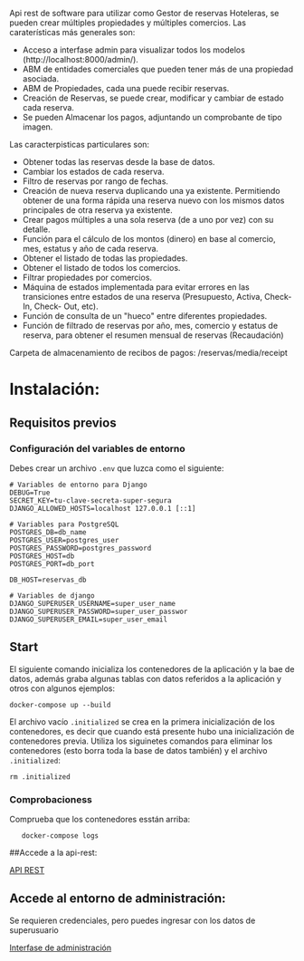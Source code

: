 Api rest de software para utilizar como Gestor de reservas Hoteleras, se pueden crear múltiples propiedades y múltiples comercios.
Las caraterísticas más generales son:

- Acceso a interfase admin para visualizar todos los modelos (http://localhost:8000/admin/).
- ABM de entidades comerciales que pueden tener más de una propiedad asociada.
- ABM de Propiedades, cada una puede recibir reservas.
- Creación de Reservas, se puede crear, modificar y cambiar de estado cada reserva.
- Se pueden Almacenar los pagos, adjuntando un comprobante de tipo imagen.

Las caracterpisticas particulares son:

- Obtener todas las reservas desde la base de datos.
- Cambiar los estados de cada reserva.
- Filtro de reservas por rango de fechas.
- Creación de nueva reserva duplicando una ya existente. Permitiendo obtener de una forma rápida una reserva nuevo con los mismos datos principales de otra reserva ya existente.
- Crear pagos múltiples a una sola reserva (de a uno por vez) con su detalle.
- Función para el cálculo de los montos (dinero) en base al comercio, mes, estatus y año de cada reserva.
- Obtener el listado de todas las propiedades.
- Obtener el listado de todos los comercios.
- Filtrar propiedades por comercios.
- Máquina de estados implementada para evitar errores en las transiciones entre estados de una reserva (Presupuesto, Activa, Check-In, Check- Out, etc).
- Función de consulta de un "hueco" entre diferentes propiedades.
- Función de filtrado de reservas por año, mes, comercio y estatus de reserva, para obtener el resumen mensual de reservas (Recaudación)

Carpeta de almacenamiento de recibos de pagos: /reservas/media/receipt


# Instalación:
## Requisitos previos

### Configuración del variables de entorno
Debes crear un archivo `.env` que luzca como el siguiente:

```
# Variables de entorno para Django
DEBUG=True
SECRET_KEY=tu-clave-secreta-super-segura
DJANGO_ALLOWED_HOSTS=localhost 127.0.0.1 [::1]

# Variables para PostgreSQL
POSTGRES_DB=db_name
POSTGRES_USER=postgres_user
POSTGRES_PASSWORD=postgres_password
POSTGRES_HOST=db
POSTGRES_PORT=db_port

DB_HOST=reservas_db

# Variables de django
DJANGO_SUPERUSER_USERNAME=super_user_name
DJANGO_SUPERUSER_PASSWORD=super_user_passwor
DJANGO_SUPERUSER_EMAIL=super_user_email
```
## Start
El siguiente comando inicializa los contenedores de la aplicación y la bae de datos, además graba algunas tablas con datos referidos a la aplicación y otros con algunos ejemplos:

`docker-compose up --build`

El archivo vacío `.initialized` se crea en la primera inicialización de los contenedores, es decir que cuando está presente hubo una inicialización de contenedores previa.
Utiliza los siguinetes comandos para eliminar los contenedores (esto borra toda la base de datos también) y el archivo `.initialized`:

```docker-compose down -v
rm .initialized
```

### Comprobacioness
Comprueba que los contenedores esstán arriba:

```docker-compose ps
   docker-compose logs
```

##Accede a la api-rest:

[API REST](http://localhost:8000/swagger)

## Accede al entorno de administración:
Se requieren credenciales, pero puedes ingresar con los datos de superusuario

[Interfase de administración](http://localhost:8000/admin)

